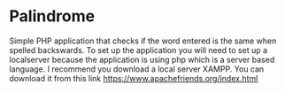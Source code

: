 # Palindrome
Simple PHP application that checks if the word entered is the same when spelled backswards.
To set up the application you will need to set up a localserver because the application is using php which is a server based language. I recommend you download a local server XAMPP. You can download it from this link https://www.apachefriends.org/index.html
